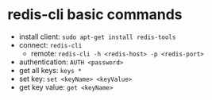 # redis-cli basic commands

- install client: `sudo apt-get install redis-tools`
- connect: `redis-cli`
  - remote: `redis-cli -h <redis-host> -p <redis-port>`
- authentication: `AUTH <password>`
- get all keys: `keys *`
- set key: `set <keyName> <keyValue>`
- get key value: `get <keyName>`
